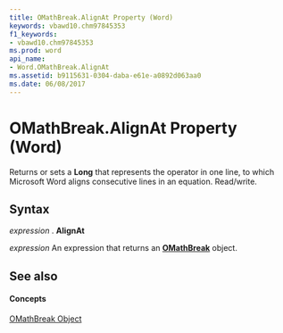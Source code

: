 ```yaml
---
title: OMathBreak.AlignAt Property (Word)
keywords: vbawd10.chm97845353
f1_keywords:
- vbawd10.chm97845353
ms.prod: word
api_name:
- Word.OMathBreak.AlignAt
ms.assetid: b9115631-0304-daba-e61e-a0892d063aa0
ms.date: 06/08/2017
---
```



# OMathBreak.AlignAt Property (Word)

Returns or sets a  **Long** that represents the operator in one line, to which Microsoft Word aligns consecutive lines in an equation. Read/write.


## Syntax

 _expression_ . **AlignAt**

 _expression_ An expression that returns an **[OMathBreak](Word.OMathBreak.md)** object.


## See also


#### Concepts


[OMathBreak Object](Word.OMathBreak.md)

